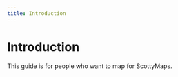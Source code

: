 ```yaml
---
title: Introduction
---
```


# Introduction

This guide is for people who want to map for ScottyMaps.
